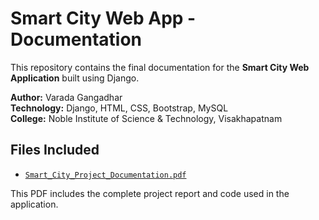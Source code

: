 # Smart City Web App - Documentation

This repository contains the final documentation for the **Smart City Web Application** built using Django.

**Author:** Varada Gangadhar  
**Technology:** Django, HTML, CSS, Bootstrap, MySQL  
**College:** Noble Institute of Science & Technology, Visakhapatnam

## Files Included

- [`Smart_City_Project_Documentation.pdf`](Smart_City_Project_Documentation.pdf)

This PDF includes the complete project report and code used in the application.
